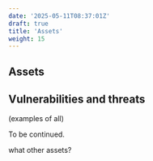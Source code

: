 ```yaml
---
date: '2025-05-11T08:37:01Z'
draft: true
title: 'Assets'
weight: 15
---
```


## Assets

## Vulnerabilities and threats

(examples of all)

To be continued.

what other assets?
